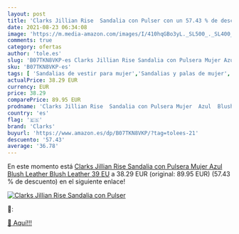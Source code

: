 ```yaml
---
layout: post
title: 'Clarks Jillian Rise  Sandalia con Pulser con un 57.43 % de descuento'
date: 2021-08-23 06:34:08
image: 'https://m.media-amazon.com/images/I/410hqGBo3yL._SL500_._SL400_.jpg'
comments: true
category: ofertas
author: 'tole.es'
slug: 'B07TKN8VKP-es Clarks Jillian Rise Sandalia con Pulsera Mujer Azul Blush...'
sku: 'B07TKN8VKP-es'
tags: [ 'Sandalias de vestir para mujer','Sandalias y palas de mujer','Zapatos','Zapatos para mujer','Zapatos y complementos','clarks','sandalia', ]
actualPrice: 38.29 EUR
currency: EUR
price: 38.29
comparePrice: 89.95 EUR
prodname: 'Clarks Jillian Rise  Sandalia con Pulsera Mujer  Azul  Blush Leather Blush Leather   39 EU'
country: 'es'
flag: '🇪🇸'
brand: 'Clarks'
buyurl: 'https://www.amazon.es/dp/B07TKN8VKP/?tag=tolees-21'
descuento: '57.43'
average: '36.78'
---
```


En este momento está [Clarks Jillian Rise  Sandalia con Pulsera Mujer  Azul  Blush Leather Blush Leather   39 EU](https://www.amazon.es/dp/B07TKN8VKP/?tag=tolees-21) a 38.29 EUR (original: 89.95 EUR) (57.43 %  de descuento) en el siguiente enlace!

[![Clarks Jillian Rise  Sandalia con Pulser](https://m.media-amazon.com/images/I/410hqGBo3yL._SL500_._SL400_.jpg)](https://www.amazon.es/dp/B07TKN8VKP/?tag=tolees-21)

🔎:


[🛒 Aquí!!!](https://www.amazon.es/dp/B07TKN8VKP/?tag=tolees-21)
